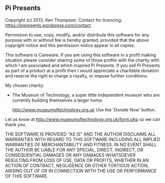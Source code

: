 Pi Presents
-----------

Copyright (c) 2013, Ken Thompson. Contact for licencing: https://pipresents.wordpress.com/contact

Permission to use, copy, modify, and/or distribute this software for any purpose with or without fee is hereby granted, provided that the above copyright notice and this permission notice appear in all copies.

This software is Careware. If you are using this software in a profit making situation please consider sharing some of those profits with the charity with which I am associated and which inspired Pi Presents.  If you sell Pi Presents as part of a product at a profit then I would appreciate a charitable donation and reserve the right to charge a royalty, or impose further conditions.

My chosen charity:
*  The Museum of Technology, a super little independent museum who are currently building themselves a larger home.

      http://www.museumoftechnology.org.uk    Use the 'Donate Now' button.

Let us know at http://www.museumoftechnology.org.uk/form.php so we can thank you.

THE SOFTWARE IS PROVIDED "AS IS" AND THE AUTHOR DISCLAIMS ALL WARRANTIES WITH REGARD TO THIS SOFTWARE INCLUDING ALL IMPLIED WARRANTIES OF MERCHANTABILITY AND FITNESS. IN NO EVENT SHALL THE AUTHOR BE LIABLE FOR ANY SPECIAL, DIRECT, INDIRECT, OR CONSEQUENTIAL DAMAGES OR ANY DAMAGES WHATSOEVER RESULTING FROM LOSS OF USE, DATA OR PROFITS, WHETHER IN AN ACTION OF CONTRACT, NEGLIGENCE OR OTHER TORTIOUS ACTION, ARISING OUT OF OR IN CONNECTION WITH THE USE OR PERFORMANCE OF THIS SOFTWARE.
